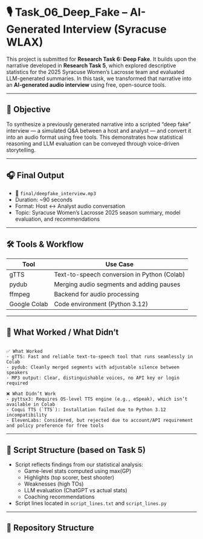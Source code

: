 # 🎙️ Task_06_Deep_Fake – AI-Generated Interview (Syracuse WLAX)

This project is submitted for **Research Task 6: Deep Fake**. It builds upon the narrative developed in **Research Task 5**, which explored descriptive statistics for the 2025 Syracuse Women’s Lacrosse team and evaluated LLM-generated summaries. In this task, we transformed that narrative into an **AI-generated audio interview** using free, open-source tools.

---

## 🎯 Objective

To synthesize a previously generated narrative into a scripted “deep fake” interview — a simulated Q&A between a host and analyst — and convert it into an audio format using free tools. This demonstrates how statistical reasoning and LLM evaluation can be conveyed through voice-driven storytelling.

---

## 🎧 Final Output

- 📁 `final/deepfake_interview.mp3`
- Duration: ~90 seconds
- Format: Host ↔ Analyst audio conversation
- Topic: Syracuse Women’s Lacrosse 2025 season summary, model evaluation, and recommendations

---

## 🛠️ Tools & Workflow

| Tool        | Use Case                                         |
|-------------|--------------------------------------------------|
| gTTS        | Text-to-speech conversion in Python (Colab)      |
| pydub       | Merging audio segments and adding pauses         |
| ffmpeg      | Backend for audio processing                     |
| Google Colab| Code environment (Python 3.12)                   |

---

## 🧪 What Worked / What Didn’t

<pre><code class="language-python">
✅ What Worked
- gTTS: Fast and reliable text-to-speech tool that runs seamlessly in Colab
- pydub: Cleanly merged segments with adjustable silence between speakers
- MP3 output: Clear, distinguishable voices, no API key or login required

❌ What Didn’t Work
- pyttsx3: Requires OS-level TTS engine (e.g., eSpeak), which isn’t available in Colab
- Coqui TTS (`TTS`): Installation failed due to Python 3.12 incompatibility
- ElevenLabs: Considered, but rejected due to account/API requirement and policy preference for free tools
</code></pre>

---

## 🧵 Script Structure (based on Task 5)

- Script reflects findings from our statistical analysis:
  - Game-level stats computed using max(GP)
  - Highlights (top scorer, best shooter)
  - Weaknesses (high TOs)
  - LLM evaluation (ChatGPT vs actual stats)
  - Coaching recommendations
- Script lines located in `script_lines.txt` and `script_lines.py`

---

## 📁 Repository Structure

